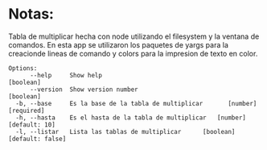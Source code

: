 # Notas: 

Tabla de multiplicar hecha con node utilizando el filesystem y la ventana de comandos. En esta app se utilizaron
los paquetes de yargs para la creacionde lineas de comando y colors para la impresion de texto en color.   

```
Options:
      --help     Show help                                             [boolean]
      --version  Show version number                                   [boolean]
  -b, --base     Es la base de la tabla de multiplicar       [number] [required]
  -h, --hasta    Es el hasta de la tabla de multiplicar   [number] [default: 10]
  -l, --listar   Lista las tablas de multiplicar      [boolean] [default: false]
```
